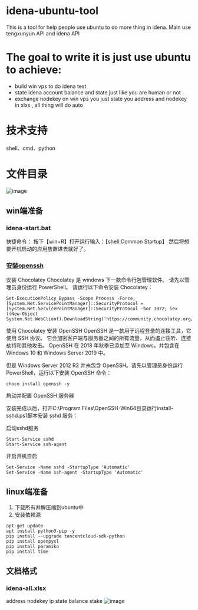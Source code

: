 # idena-ubuntu-tool
This is a tool for help people use ubuntu to do more thing in idena.
Main use tengxunyun API and idena API
# The goal to write it is just use ubuntu to achieve:
* build win vps to do idena test
* state idena account balance and state just like you are human or not
* exchange nodekey on win vps
you just state you address and nodekey in xlxs , all thing will do auto
# 技术支持
shell、cmd、python
# 文件目录
![image](https://github.com/weiliali/idena-ubuntu-tool/assets/46802173/c2670f43-e59e-49e4-b8a3-0405b21f3f8d)
## win端准备
### idena-start.bat
快捷命令：
按下【win+R】打开运行输入：【shell:Common Startup】
然后将想要开机启动的应用放置进去就好了。
### [安装openssh](https://urabas.com/2022/05/05/zai-windows-server-2012-r2-pei-zhi-openssh/)
安装 Chocolatey
Chocolatey 是 windows 下一款命令行包管理软件。
请先以管理员身份运行 PowerShell。 请运行以下命令安装 Chocolatey：
```
Set-ExecutionPolicy Bypass -Scope Process -Force; [System.Net.ServicePointManager]::SecurityProtocol = [System.Net.ServicePointManager]::SecurityProtocol -bor 3072; iex ((New-Object System.Net.WebClient).DownloadString('https://community.chocolatey.org/install.ps1'))
```

使用 Chocolatey 安装 OpenSSH
OpenSSH 是一款用于远程登录的连接工具，它使用 SSH 协议。 它会加密客户端与服务器之间的所有流量，从而遏止窃听、连接劫持和其他攻击。 OpenSSH 在 2018 年秋季已添加至 Windows，并包含在 Windows 10 和 Windows Server 2019 中。

但是 Windows Server 2012 R2 并未包含 OpenSSH。请先以管理员身份运行 PowerShell，运行以下安装 OpenSSH 命令：

```
choco install openssh -y
```
启动并配置 OpenSSH 服务器

安装完成以后，打开C:\Program Files\OpenSSH-Win64目录运行install-sshd.ps1脚本安装 sshd 服务：


启动sshd服务
```
Start-Service sshd
Start-Service ssh-agent
```
开启开机自启
```
Set-Service -Name sshd -StartupType 'Automatic'
Set-Service -Name ssh-agent -StartupType 'Automatic'					
```

## linux端准备
1. 下载所有并解压缩到ubuntu中
2. 安装依赖源
```
apt-get update
apt install python3-pip -y
pip install --upgrade tencentcloud-sdk-python
pip install openpyxl
pip install paramiko
pip install time
```
## 文档格式
### idena-all.xlsx
address	nodekey	ip	state	balance	stake
![image](https://github.com/weiliali/idena-ubuntu-tool/assets/46802173/f9a60abc-8263-4515-9876-1975d1be1e19)


